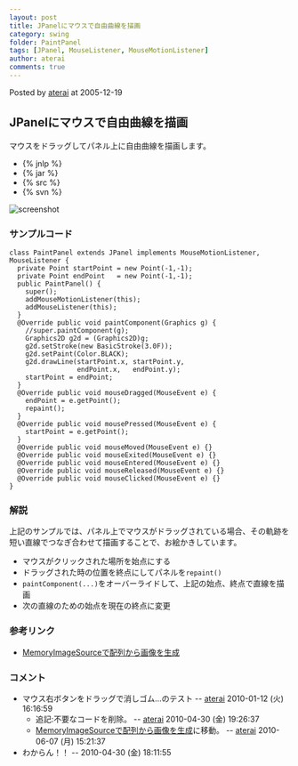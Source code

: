 ```yaml
---
layout: post
title: JPanelにマウスで自由曲線を描画
category: swing
folder: PaintPanel
tags: [JPanel, MouseListener, MouseMotionListener]
author: aterai
comments: true
---
```


Posted by [aterai](http://terai.xrea.jp/aterai.html) at 2005-12-19

## JPanelにマウスで自由曲線を描画
マウスをドラッグしてパネル上に自由曲線を描画します。

- {% jnlp %}
- {% jar %}
- {% src %}
- {% svn %}

<!-- dummy comment line for breaking list -->

![screenshot](https://lh4.googleusercontent.com/_9Z4BYR88imo/TQTQ0y2U6WI/AAAAAAAAAgM/AAHllQ3_VHw/s800/PaintPanel.png)

### サンプルコード
<pre class="prettyprint"><code>class PaintPanel extends JPanel implements MouseMotionListener, MouseListener {
  private Point startPoint = new Point(-1,-1);
  private Point endPoint   = new Point(-1,-1);
  public PaintPanel() {
    super();
    addMouseMotionListener(this);
    addMouseListener(this);
  }
  @Override public void paintComponent(Graphics g) {
    //super.paintComponent(g);
    Graphics2D g2d = (Graphics2D)g;
    g2d.setStroke(new BasicStroke(3.0F));
    g2d.setPaint(Color.BLACK);
    g2d.drawLine(startPoint.x, startPoint.y,
                 endPoint.x,   endPoint.y);
    startPoint = endPoint;
  }
  @Override public void mouseDragged(MouseEvent e) {
    endPoint = e.getPoint();
    repaint();
  }
  @Override public void mousePressed(MouseEvent e) {
    startPoint = e.getPoint();
  }
  @Override public void mouseMoved(MouseEvent e) {}
  @Override public void mouseExited(MouseEvent e) {}
  @Override public void mouseEntered(MouseEvent e) {}
  @Override public void mouseReleased(MouseEvent e) {}
  @Override public void mouseClicked(MouseEvent e) {}
}
</code></pre>

### 解説
上記のサンプルでは、パネル上でマウスがドラッグされている場合、その軌跡を短い直線でつなぎ合わせて描画することで、お絵かきしています。

- マウスがクリックされた場所を始点にする
- ドラッグされた時の位置を終点にしてパネルを`repaint()`
- `paintComponent(...)`をオーバーライドして、上記の始点、終点で直線を描画
- 次の直線のための始点を現在の終点に変更

<!-- dummy comment line for breaking list -->

### 参考リンク
- [MemoryImageSourceで配列から画像を生成](http://terai.xrea.jp/Swing/MemoryImageSource.html)

<!-- dummy comment line for breaking list -->

### コメント
- マウス右ボタンをドラッグで消しゴム…のテスト -- [aterai](http://terai.xrea.jp/aterai.html) 2010-01-12 (火) 16:16:59
    - 追記:不要なコードを削除。 -- [aterai](http://terai.xrea.jp/aterai.html) 2010-04-30 (金) 19:26:37
    - [MemoryImageSourceで配列から画像を生成](http://terai.xrea.jp/Swing/MemoryImageSource.html)に移動。 -- [aterai](http://terai.xrea.jp/aterai.html) 2010-06-07 (月) 15:21:37
- わからん！！ --  2010-04-30 (金) 18:11:55

<!-- dummy comment line for breaking list -->

